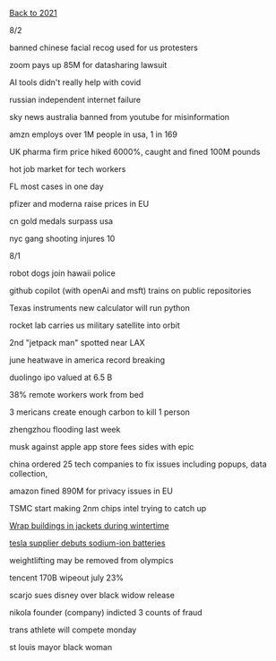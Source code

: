 [Back to 2021](index.md)

8/2

banned chinese facial recog used for us protesters 

zoom pays up 85M for datasharing lawsuit

AI tools didn't really help with covid

russian independent internet failure

sky news australia banned from youtube for misinformation

amzn employs over 1M people in usa, 1 in 169

UK pharma firm price hiked 6000%, caught and fined 100M pounds

hot job market for tech workers

FL most cases in one day 

pfizer and moderna raise prices in EU

cn gold medals surpass usa 

nyc gang shooting injures 10



8/1

robot dogs join hawaii police

github copilot (with openAi and msft) trains on public repositories

Texas instruments new calculator will run python

rocket lab carries us military satellite into orbit

2nd "jetpack man" spotted near LAX

june heatwave in america record breaking

duolingo ipo valued at 6.5 B

38% remote workers work from bed

3 mericans create enough carbon to kill 1 person

zhengzhou flooding last week

musk against apple app store fees
sides with epic

china ordered 25 tech companies to fix issues including popups, data collection, 

amazon fined 890M for privacy issues in EU

TSMC start making 2nm chips
intel trying to catch up

[Wrap buildings in jackets during wintertime](https://www.scientificamerican.com/article/entire-buildings-can-be-wrapped-in-jackets-to-save-energy/)

[tesla supplier debuts sodium-ion batteries](https://www.bloomberg.com/news/articles/2021-07-29/catl-debuts-sodium-ion-batteries-amid-raw-material-cost-spike)

weightlifting may be removed from olympics

tencent 170B wipeout
july 23%

scarjo sues disney over black widow release

nikola founder (company) indicted 3 counts of fraud

trans athlete will compete monday 

st louis mayor black woman

